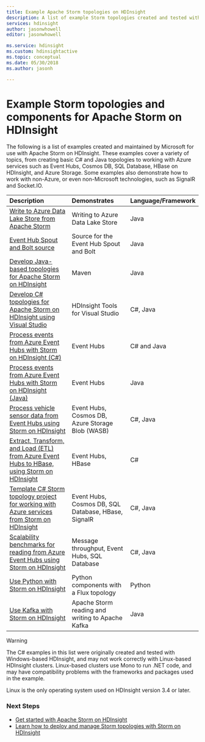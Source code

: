 ```yaml
---
title: Example Apache Storm topologies on HDInsight 
description: A list of example Storm topologies created and tested with Apache Storm on HDInsight including basic C# and Java topologies, and working with Event Hubs.
services: hdinsight
author: jasonwhowell
editor: jasonwhowell

ms.service: hdinsight
ms.custom: hdinsightactive
ms.topic: conceptual
ms.date: 05/30/2018
ms.author: jasonh

---
```

# Example Storm topologies and components for Apache Storm on HDInsight

The following is a list of examples created and maintained by Microsoft for use with Apache Storm on HDInsight. These examples cover a variety of topics, from creating basic C# and Java topologies to working with Azure services such as Event Hubs, Cosmos DB, SQL Database, HBase on HDInsight, and Azure Storage. Some examples also demonstrate how to work with non-Azure, or even non-Microsoft technologies, such as SignalR and Socket.IO.

| Description | Demonstrates | Language/Framework |
|:--- |:--- |:--- |
| [Write to Azure Data Lake Store from Apache Storm](apache-storm-write-data-lake-store.md) |Writing to Azure Data Lake Store |Java |
| [Event Hub Spout and Bolt source](https://github.com/apache/storm/tree/master/external/storm-eventhubs) |Source for the Event Hub Spout and Bolt |Java |
| [Develop Java-based topologies for Apache Storm on HDInsight][5797064f] |Maven |Java |
| [Develop C# topologies for Apache Storm on HDInsight using Visual Studio][16fce2d1] |HDInsight Tools for Visual Studio |C#, Java |
| [Process events from Azure Event Hubs with Storm on HDInsight (C#)][844d1d81] |Event Hubs |C# and Java |
| [Process events from Azure Event Hubs with Storm on HDInsight (Java)](https://azure.microsoft.com/resources/samples/hdinsight-java-storm-eventhub/) |Event Hubs |Java |
| [Process vehicle sensor data from Event Hubs using Storm on HDInsight][246ee964] |Event Hubs, Cosmos DB, Azure Storage Blob (WASB) |C#, Java |
| [Extract, Transform, and Load (ETL) from Azure Event Hubs to HBase, using Storm on HDInsight][b4b68194] |Event Hubs, HBase |C# |
| [Template C# Storm topology project for working with Azure services from Storm on HDInsight][ce0c02a2] |Event Hubs, Cosmos DB, SQL Database, HBase, SignalR |C#, Java |
| [Scalability benchmarks for reading from Azure Event Hubs using Storm on HDInsight][d6c540e3] |Message throughput, Event Hubs, SQL Database |C#, Java |
| [Use Python with Storm on HDInsight](apache-storm-develop-python-topology.md) |Python components with a Flux topology |Python |
| [Use Kafka with Storm on HDInsight](../hdinsight-apache-storm-with-kafka.md) | Apache Storm reading and writing to Apache Kafka | Java |

> [!WARNING]
> The C# examples in this list were originally created and tested with Windows-based HDInsight, and may not work correctly with Linux-based HDInsight clusters. Linux-based clusters use Mono to run .NET code, and may have compatibility problems with the frameworks and packages used in the example.
>
> Linux is the only operating system used on HDInsight version 3.4 or later.

### Next Steps

* [Get started with Apache Storm on HDInsight][2b8c3488]
* [Learn how to deploy and manage Storm topologies with Storm on HDInsight][6eb0d3b8]

[2b8c3488]:apache-storm-tutorial-get-started-linux.md "Learn how to create a Storm on HDInsight cluster and use the Storm Dashboard to deploy example topologies."
[6eb0d3b8]:apache-storm-deploy-monitor-topology.md "Learn how to deploy and manage topologies using the web-based Storm Dashboard and Storm UI or the HDInsight Tools for Visual Studio."
[16fce2d1]:apache-storm-develop-csharp-visual-studio-topology.md "Learn how to create C# Storm topologies by using the HDInsight Tools for Visual Studio."
[5797064f]:apache-storm-develop-java-topology.md "Learn how to create Storm topologies in Java, using Maven, by creating a basic wordcount topology."
[844d1d81]:apache-storm-develop-csharp-event-hub-topology.md "Learn how to read and write data from Azure Event Hubs with Storm on HDInsight."
[246ee964]: https://github.com/hdinsight/hdinsight-storm-examples/blob/master/IotExample/README.md "Learn how to use a Storm topology to read messages from Azure Event Hubs, read documents from Azure Cosmos DB for data referencing and save data to Azure Storage."
[d6c540e3]: https://github.com/hdinsight/hdinsight-storm-examples/blob/master/EventCountExample "Several topologies to demonstrate throughput when reading from Azure Event Hubs and storing to SQL Database using Apache Storm on HDInsight."
[b4b68194]: https://github.com/hdinsight/hdinsight-storm-examples/blob/master/RealTimeETLExample "Learn how to read data from Azure Event Hubs, aggregate & transform the data, then store it to HBase on HDInsight."
[ce0c02a2]: https://github.com/hdinsight/hdinsight-storm-examples/tree/master/templates/HDInsightStormExamples "This project contains templates for spouts, bolts and topologies to interact with various Azure services like Event Hubs, Cosmos DB, and SQL Database."

